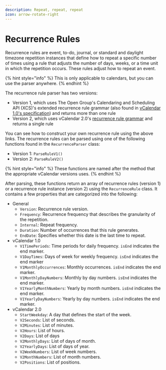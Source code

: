 ```yaml
---
description: Repeat, repeat, repeat
icon: arrow-rotate-right
---
```


# Recurrence Rules

Recurrence rules are event, to-do, journal, or standard and daylight timezone repetition instances that define how to repeat a specific number of times using a rule that adjusts the number of days, weeks, or a time unit in which the repetition occurs. These rules adjust how to repeat an event.

{% hint style="info" %}
This is only applicable to calendars, but you can use the parser anywhere.
{% endhint %}

The recurrence rule parser has two versions:

* Version 1, which uses The Open Group's Calendaring and Scheduling API (XCS)'s extended recurrence rule grammar (also found in [vCalendar 1.0's specification](https://github.com/Aptivi/VisualCard/blob/main/VisualCard.Calendar/Specs/vcalendar-10.txt#L1176)) and returns more than one rule
* Version 2, which uses vCalendar 2.0's [recurrence rule grammar](https://github.com/Aptivi/VisualCard/blob/main/VisualCard.Calendar/Specs/vcalendar-20-rfc5545.txt#L2106) and returns a single rule

You can see how to construct your own recurrence rule using the above links. The recurrence rules can be parsed using one of the following functions found in the `RecurrenceParser` class:

* Version 1: `ParseRuleV1()`
* Version 2: `ParseRuleV2()`

{% hint style="info" %}
These functions are named after the method that the appropriate vCalendar versions uses.
{% endhint %}

After parsing, these functions return an array of recurrence rules (version 1) or a recurrence rule instance (version 2) using the `RecurrenceRule` class. It contains a few properties that are categorized into the following:

* General
  * `Version`: Recurrence rule version.
  * `Frequency`: Recurrence frequency that describes the granularity of the repetition.
  * `Internal`: Repeat frequency.
  * `Duration`: Number of occurrences that this rule generates.
  * `EndDate`: Specifies whether this date is the last time to repeat.
* vCalendar 1.0
  * `V1TimePeriods`: Time periods for daily frequency. `isEnd` indicates the end marker.
  * `V1DayTimes`: Days of week for weekly frequency. `isEnd` indicates the end marker
  * `V1MonthlyOccurrences`: Monthly occurrences. `isEnd` indicates the end marker.
  * `V1MonthlyDayNumbers`: Monthly by day numbers. `isEnd` indicates the end marker.
  * `V1YearlyMonthNumbers`: Yearly by month numbers. `isEnd` indicates the end marker.
  * `V1YearlyDayNumbers`: Yearly by day numbers. `isEnd` indicates the end marker.
* vCalendar 2.0
  * `StartWeekday`: A day that defines the start of the week.
  * `V2Seconds`: List of seconds.
  * `V2Minutes`: List of minutes.
  * `V2Hours`: List of hours.
  * `V2Days`: List of days
  * `V2MonthlyDays`: List of days of month.
  * `V2YearlyDays`: List of days of year.
  * `V2WeekNumbers`: List of week numbers.
  * `V2MonthNumbers`: List of month numbers.
  * `V2Positions`: List of positions.
